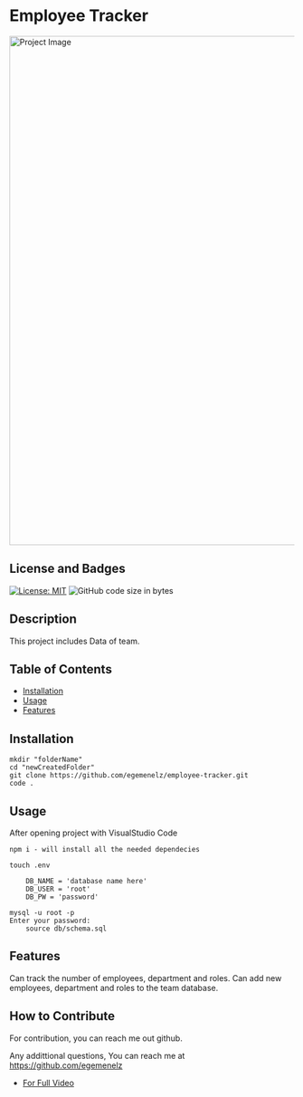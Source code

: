 # Employee Tracker

<img src="./images/demo.gif" alt="Project Image" width="900px"/>

## License and Badges

[![License: MIT](https://img.shields.io/badge/License-MIT-yellow.svg)](https://opensource.org/licenses/MIT)
![GitHub code size in bytes](https://img.shields.io/github/languages/code-size/egemenelz/notetaker)

## Description

This project includes Data of team. 



## Table of Contents

- [Installation](#installation)
- [Usage](#usage)
- [Features](#features)

## Installation

```
mkdir "folderName"
cd "newCreatedFolder"
git clone https://github.com/egemenelz/employee-tracker.git
code .

```

## Usage

After opening project with VisualStudio Code

````
npm i - will install all the needed dependecies

touch .env
    
    DB_NAME = 'database name here'
    DB_USER = 'root'
    DB_PW = 'password'
    
mysql -u root -p
Enter your password:
    source db/schema.sql

````

## Features

Can track the number of employees, department and roles. 
Can add new employees, department and roles to the team database.

## How to Contribute

For contribution, you can reach me out github.

Any addittional questions, You can reach me at https://github.com/egemenelz

* [For Full Video](https://drive.google.com/file/d/1W0OnQq_QCCt0fgzoCEHSzri5UM0LTfV0/view)
